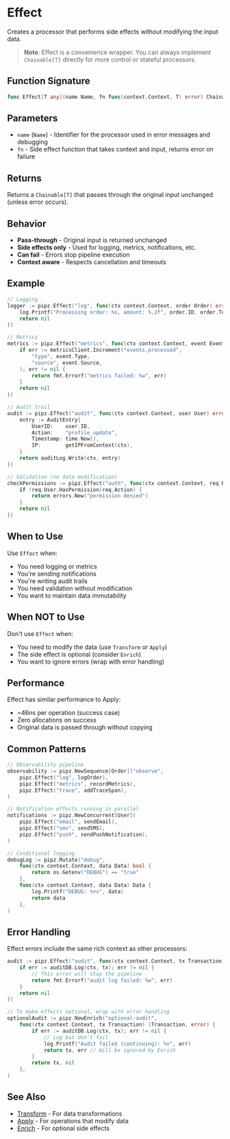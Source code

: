 # Effect

Creates a processor that performs side effects without modifying the input data.

> **Note**: Effect is a convenience wrapper. You can always implement `Chainable[T]` directly for more control or stateful processors.

## Function Signature

```go
func Effect[T any](name Name, fn func(context.Context, T) error) Chainable[T]
```

## Parameters

- `name` (`Name`) - Identifier for the processor used in error messages and debugging
- `fn` - Side effect function that takes context and input, returns error on failure

## Returns

Returns a `Chainable[T]` that passes through the original input unchanged (unless error occurs).

## Behavior

- **Pass-through** - Original input is returned unchanged
- **Side effects only** - Used for logging, metrics, notifications, etc.
- **Can fail** - Errors stop pipeline execution
- **Context aware** - Respects cancellation and timeouts

## Example

```go
// Logging
logger := pipz.Effect("log", func(ctx context.Context, order Order) error {
    log.Printf("Processing order: %s, amount: %.2f", order.ID, order.Total)
    return nil
})

// Metrics
metrics := pipz.Effect("metrics", func(ctx context.Context, event Event) error {
    if err := metricsClient.Increment("events.processed", 
        "type", event.Type,
        "source", event.Source,
    ); err != nil {
        return fmt.Errorf("metrics failed: %w", err)
    }
    return nil
})

// Audit trail
audit := pipz.Effect("audit", func(ctx context.Context, user User) error {
    entry := AuditEntry{
        UserID:    user.ID,
        Action:    "profile_update",
        Timestamp: time.Now(),
        IP:        getIPFromContext(ctx),
    }
    return auditLog.Write(ctx, entry)
})

// Validation (no data modification)
checkPermissions := pipz.Effect("auth", func(ctx context.Context, req Request) error {
    if !req.User.HasPermission(req.Action) {
        return errors.New("permission denied")
    }
    return nil
})
```

## When to Use

Use `Effect` when:
- You need logging or metrics
- You're sending notifications
- You're writing audit trails
- You need validation without modification
- You want to maintain data immutability

## When NOT to Use

Don't use `Effect` when:
- You need to modify the data (use `Transform` or `Apply`)
- The side effect is optional (consider `Enrich`)
- You want to ignore errors (wrap with error handling)

## Performance

Effect has similar performance to Apply:
- ~46ns per operation (success case)
- Zero allocations on success
- Original data is passed through without copying

## Common Patterns

```go
// Observability pipeline
observability := pipz.NewSequence[Order]("observe",
    pipz.Effect("log", logOrder),
    pipz.Effect("metrics", recordMetrics),
    pipz.Effect("trace", addTraceSpan),
)

// Notification effects running in parallel
notifications := pipz.NewConcurrent[User](
    pipz.Effect("email", sendEmail),
    pipz.Effect("sms", sendSMS),
    pipz.Effect("push", sendPushNotification),
)

// Conditional logging
debugLog := pipz.Mutate("debug",
    func(ctx context.Context, data Data) bool {
        return os.Getenv("DEBUG") == "true"
    },
    func(ctx context.Context, data Data) Data {
        log.Printf("DEBUG: %+v", data)
        return data
    },
)
```

## Error Handling

Effect errors include the same rich context as other processors:

```go
audit := pipz.Effect("audit", func(ctx context.Context, tx Transaction) error {
    if err := auditDB.Log(ctx, tx); err != nil {
        // This error will stop the pipeline
        return fmt.Errorf("audit log failed: %w", err)
    }
    return nil
})

// To make effects optional, wrap with error handling
optionalAudit := pipz.NewEnrich("optional-audit", 
    func(ctx context.Context, tx Transaction) (Transaction, error) {
        if err := auditDB.Log(ctx, tx); err != nil {
            // Log but don't fail
            log.Printf("Audit failed (continuing): %v", err)
            return tx, err // Will be ignored by Enrich
        }
        return tx, nil
    },
)
```

## See Also

- [Transform](./transform.md) - For data transformations
- [Apply](./apply.md) - For operations that modify data
- [Enrich](./enrich.md) - For optional side effects